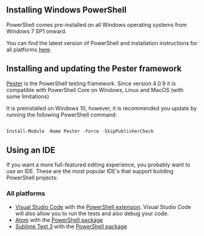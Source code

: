 ## Installing Windows PowerShell

PowerShell comes pre-installed on all Windows operating systems from Windows 7 SP1 onward.

You can find the latest version of PowerShell and installation instructions for all platforms [here](https://github.com/PowerShell/PowerShell/blob/master/README.md#get-powershell).

## Installing and updating the Pester framework

[Pester](https://github.com/pester/Pester) is the PowerShell testing framework.  Since version 4.0.9 it is compatible with PowerShell Core on Windows, Linux and MacOS (with some limitations)

It is preinstalled on Windows 10, however, it is recommended you update by running the following PowerShell command:

```PowerShell

Install-Module -Name Pester -Force -SkipPublisherCheck

```

## Using an IDE

If you want a more full-featured editing experience, you probably want to use an IDE. These are the most popular IDE's that support building PowerShell projects:

### All platforms

* [Visual Studio Code](https://code.visualstudio.com/download) with the [PowerShell extension](https://marketplace.visualstudio.com/items?itemName=ms-vscode.PowerShell).  Visual Studio Code will also allow you to run the tests and also debug your code.
* [Atom](https://atom.io/) with the [PowerShell package](https://atom.io/packages/language-powershell)
* [Sublime Text 3](https://www.sublimetext.com/3) with the [PowerShell package](https://packagecontrol.io/packages/PowerShell)